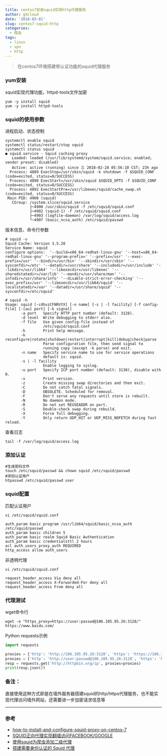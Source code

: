 ```yaml
---
title: centos7安装squid实现http代理服务
author: gXcloud
date: '2018-03-01'
slug: centos7-squid-http
categories:
  - 爬虫
tags:
  - linux
  - vpn
  - http
---
```



> 在centos7环境搭建带认证功能的squid代理服务



### yum安装

squid实现代理功能，httpd-tools文件加密

```
yum -y install squid
yum -y install httpd-tools
```

### squid的使用参数

进程启动、状态控制

```Shell
systemctl enable squid
systemctl status/restart/stop squid
systemctl status squid
● squid.service - Squid caching proxy
   Loaded: loaded (/usr/lib/systemd/system/squid.service; enabled; vendor preset: disabled)
   Active: active (running) since 三 2018-02-28 05:56:10 CST; 23h ago
  Process: 4889 ExecStop=/usr/sbin/squid -k shutdown -f $SQUID_CONF (code=exited, status=0/SUCCESS)
  Process: 4898 ExecStart=/usr/sbin/squid $SQUID_OPTS -f $SQUID_CONF (code=exited, status=0/SUCCESS)
  Process: 4892 ExecStartPre=/usr/libexec/squid/cache_swap.sh (code=exited, status=0/SUCCESS)
 Main PID: 4900 (squid)
   CGroup: /system.slice/squid.service
           ├─4900 /usr/sbin/squid -f /etc/squid/squid.conf
           ├─4902 (squid-1) -f /etc/squid/squid.conf
           ├─4903 (logfile-daemon) /var/log/squid/access.log
           └─4907 (basic_ncsa_auth) /etc/squid/passwd
```

版本信息、命令行参数

```Shell
# squid -v
Squid Cache: Version 3.5.20
Service Name: squid
configure options:  '--build=x86_64-redhat-linux-gnu' '--host=x86_64-redhat-linux-gnu' '--program-prefix=' '--prefix=/usr' '--exec-prefix=/usr' '--bindir=/usr/bin' '--sbindir=/usr/sbin' '--sysconfdir=/etc' '--datadir=/usr/share' '--includedir=/usr/include' '--libdir=/usr/lib64' '--libexecdir=/usr/libexec' '--sharedstatedir=/var/lib' '--mandir=/usr/share/man' '--infodir=/usr/share/info' '--disable-strict-error-checking' '--exec_prefix=/usr' '--libexecdir=/usr/lib64/squid' '--localstatedir=/var' '--datadir=/usr/share/squid' '--sysconfdir=/etc/squid'

# squid -h
Usage: squid [-cdhvzCFNRVYX] [-n name] [-s | -l facility] [-f config-file] [-[au] port] [-k signal]
       -a port   Specify HTTP port number (default: 3128).
       -d level  Write debugging to stderr also.
       -f file   Use given config-file instead of
                 /etc/squid/squid.conf
       -h        Print help message.
       -k reconfigure|rotate|shutdown|restart|interrupt|kill|debug|check|parse
                 Parse configuration file, then send signal to
                 running copy (except -k parse) and exit.
       -n name   Specify service name to use for service operations
                 default is: squid.
       -s | -l facility
                 Enable logging to syslog.
       -u port   Specify ICP port number (default: 3130), disable with 0.
       -v        Print version.
       -z        Create missing swap directories and then exit.
       -C        Do not catch fatal signals.
       -D        OBSOLETE. Scheduled for removal.
       -F        Don't serve any requests until store is rebuilt.
       -N        No daemon mode.
       -R        Do not set REUSEADDR on port.
       -S        Double-check swap during rebuild.
       -X        Force full debugging.
       -Y        Only return UDP_HIT or UDP_MISS_NOFETCH during fast reload.
```

查看日志

```Shell
tail -f /var/log/squid/access.log
```

### 添加认证

```
#生成密码文件
touch /etc/squid/passwd && chown squid /etc/squid/passwd
#添加认证用户
htpasswd /etc/squid/passwd user
```

### squid配置

匹配认证用户

```Shell
vi /etc/squid/squid.conf

auth_param basic program /usr/lib64/squid/basic_ncsa_auth /etc/squid/passwd
auth_param basic children 5
auth_param basic realm Squid Basic Authentication
auth_param basic credentialsttl 2 hours
acl auth_users proxy_auth REQUIRED
http_access allow auth_users
```

非透明代理

```shell
vi /etc/squid/squid.conf

request_header_access Via deny all
request_header_access X-Forwarded-For deny all
request_header_access From deny all
```

### 代理测试

wget命令行

```Shell
wget -e "https_proxy=https://user:passwd@106.105.95.26:3128/" https://www.baidu.com/
```

Python requests示例

```python
import requests

proxies = {'http': 'http://106.105.95.26:3128', 'https': 'https://106.105.95.26:3128'}
proxies = {'http': 'http://user:passwd@106.105.95.26:3128', 'https': 'https://user:passwd@106.105.95.26:3128'}
resp = requests.get('http://httpbin.org/ip', proxies=proxies)
print(resp.json())
```



### 备注：

直接使用这种方式即是在墙外服务器搭建squid的http/https代理服务，也不能实现代理访问墙外网站，还需要进一步加密请求信息等



------
### 参考
- [how-to-install-and-configure-squid-proxy-on-centos-7](https://hostpresto.com/community/tutorials/how-to-install-and-configure-squid-proxy-on-centos-7/)
- [SQUID正向代理实现翻墙访问FACEBOOK/GOOGLE](https://putty.biz/181)
- [使用squid为爬虫添加二级代理](https://rookiefly.cn/detail/192)
- [搭建需要身份认证的 Squid 代理](https://maoxian.de/2016/06/1415.html)

